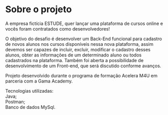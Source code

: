 # Sobre o projeto

A empresa fictícia ESTUDE, quer lançar uma plataforma de cursos online e vocês foram contratados como desenvolvedores!

O objetivo do desafio é desenvolver um Back-End funcional para cadastro de novos alunos nos cursos disponíveis nessa nova plataforma, assim devemos ser capazes de incluir, excluir, modificar o cadastro desses alunos, obter as informações de um determinado aluno ou todos cadastrados na plataforma. Também foi aberta a possibilidade de desenvolvimento de um Front-end, que será discutido conforme avanços.

Projeto desenvolvido durante o programa de formação Acelera M4U em parceria com a Gama Academy.

Tecnologias utilizadas:<br>
 Java;<br>
 Postman;<br>
 Banco de dados MySql.
